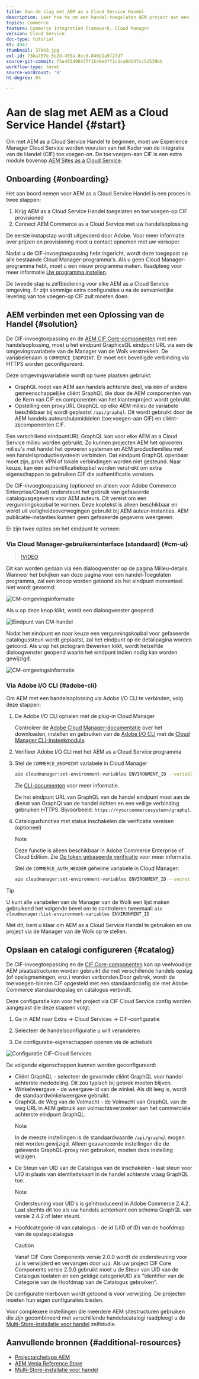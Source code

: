 ```yaml
---
title: Aan de slag met AEM as a Cloud Service Handel
description: Leer hoe te om een handel-toegelaten AEM project aan een lopende AEM als de dienstmilieu van de Wolk op te stellen. Gebruik functies van Adobe Cloud Manager en een CI/CD-pijplijn om de Venia-naslaggids te maken naar een actieve omgeving.
topics: Commerce
feature: Commerce Integration Framework, Cloud Manager
version: Cloud Service
doc-type: tutorial
kt: 4947
thumbnail: 37843.jpg
exl-id: 73ba707e-5e2d-459a-8cc8-846d1a5f2fd7
source-git-commit: f5e465d90477f1b49e4ff1c5ca9dd47cc5d539bb
workflow-type: tm+mt
source-wordcount: '0'
ht-degree: 0%

---
```


# Aan de slag met AEM as a Cloud Service Handel {#start}

Om met AEM as a Cloud Service Handel te beginnen, moet uw Experience Manager Cloud Service worden voorzien van het Kader van de Integratie van de Handel (CIF) toe:voegen-on. De toe:voegen-aan CIF is een extra module bovenop [AEM Sites as a Cloud Service](https://experienceleague.adobe.com/docs/experience-manager-cloud-service/sites/home.html).

## Onboarding {#onboarding}

Het aan boord nemen voor AEM as a Cloud Service Handel is een proces in twee stappen:

1. Krijg AEM as a Cloud Service Handel toegelaten en toe:voegen-op CIF provisioned
2. Connect AEM Commerce as a Cloud Service met uw handelsoplossing

De eerste instapstap wordt uitgevoerd door Adobe. Voor meer informatie over prijzen en provisioning moet u contact opnemen met uw verkoper.

Nadat u de CIF-invoegtoepassing hebt ingericht, wordt deze toegepast op alle bestaande Cloud Manager-programma&#39;s. Als u geen Cloud Manager-programma hebt, moet u een nieuw programma maken. Raadpleeg voor meer informatie [Uw programma instellen](https://experienceleague.adobe.com/docs/experience-manager-cloud-manager/using/getting-started/setting-up-program.html).

De tweede stap is zelfbediening voor elke AEM as a Cloud Service omgeving. Er zijn sommige extra configuraties u na de aanvankelijke levering van toe:voegen-op CIF zult moeten doen.

## AEM verbinden met een Oplossing van de Handel {#solution}

De CIF-invoegtoepassing en de [AEM CIF Core-componenten](https://github.com/adobe/aem-core-cif-components) met een handelsoplossing, moet u het eindpunt GraphicsQL eindpunt URL via een de omgevingsvariabele van de Manager van de Wolk verstrekken. De variabelenaam is `COMMERCE_ENDPOINT`. Er moet een beveiligde verbinding via HTTPS worden geconfigureerd.

Deze omgevingsvariabele wordt op twee plaatsen gebruikt:

- GraphQL roept van AEM aan handels achterste deel, via één of andere gemeenschappelijke cliënt GraphQl, die door de AEM componenten van de Kern van CIF en componenten van het klantenproject wordt gebruikt.
- Opstelling een proxyURL GraphQL op elke AEM milieu de variabele beschikbaar bij wordt geplaatst `/api/graphql`. Dit wordt gebruikt door de AEM handels auteurshulpmiddelen (toe:voegen-aan CIF) en cliënt-zijcomponenten CIF.

Een verschillend eindpuntURL GraphQL kan voor elke AEM as a Cloud Service milieu worden gebruikt. Zo kunnen projecten AEM het opvoeren milieu&#39;s met handel het opvoeren systemen en AEM productiemilieu met een handelsproductiesysteem verbinden. Dat eindpunt GraphQL openbaar moet zijn, privé VPN of lokale verbindingen worden niet gesteund. Naar keuze, kan een authentificatiekopbal worden verstrekt om extra eigenschappen te gebruiken CIF die authentificatie vereisen.

De CIF-invoegtoepassing (optioneel en alleen voor Adobe Commerce Enterprise/Cloud) ondersteunt het gebruik van gefaseerde catalogusgegevens voor AEM auteurs. Dit vereist om een vergunningskopbal te vormen. Deze koptekst is alleen beschikbaar en wordt uit veiligheidsoverwegingen gebruikt bij AEM auteur-instanties. AEM publicatie-instanties kunnen geen gefaseerde gegevens weergeven.

Er zijn twee opties om het eindpunt te vormen:

### Via Cloud Manager-gebruikersinterface (standaard) {#cm-ui}

>[!VIDEO](https://video.tv.adobe.com/v/37843?quality=12&learn=on)

Dit kan worden gedaan via een dialoogvenster op de pagina Milieu-details. Wanneer het bekijken van deze pagina voor een handel-Toegelaten programma, zal een knoop worden getoond als het eindpunt momenteel niet wordt gevormd:

![CM-omgevingsinformatie](/help/commerce-cloud/assets/commerce-cmui.png)

Als u op deze knop klikt, wordt een dialoogvenster geopend:

![Eindpunt van CM-handel](/help/commerce-cloud/assets/commerce-cm-endpoint.png)

Nadat het eindpunt en naar keuze een vergunningskopbal voor gefaseerde catalogussteun wordt geplaatst, zal het eindpunt op de detailpagina worden getoond. Als u op het pictogram Bewerken klikt, wordt hetzelfde dialoogvenster geopend waarin het eindpunt indien nodig kan worden gewijzigd.

![CM-omgevingsinformatie](/help/commerce-cloud/assets/commerce-cmui-done.png)

### Via Adobe I/O CLI  {#adobe-cli}

Om AEM met een handelsoplossing via Adobe I/O CLI te verbinden, volg deze stappen:

1. De Adobe I/O CLI ophalen met de plug-in Cloud Manager

   Controleer de [Adobe Cloud Manager-documentatie](https://experienceleague.adobe.com/docs/experience-manager-cloud-manager/using/introduction-to-cloud-manager.html) over het downloaden, instellen en gebruiken van de [Adobe I/O CLI](https://github.com/adobe/aio-cli) met de [Cloud Manager CLI-insteekmodule](https://github.com/adobe/aio-cli-plugin-cloudmanager).

2. Verifieer Adobe I/O CLI met het AEM as a Cloud Service programma

3. Stel de `COMMERCE_ENDPOINT` variabele in Cloud Manager

   ```bash
   aio cloudmanager:set-environment-variables ENVIRONMENT_ID --variable COMMERCE_ENDPOINT "<Magento GraphQL endpoint URL>"
   ```

   Zie [CLI-documenten](https://github.com/adobe/aio-cli-plugin-cloudmanager#aio-cloudmanagerset-environment-variables-environmentid) voor meer informatie.

   De het eindpunt URL van GraphQL van de handel eindpunt moet aan de dienst van GraphQl van de handel richten en een veilige verbinding gebruiken HTTPS. Bijvoorbeeld: `https://<yourcommercesystem>/graphql`.

4. Catalogusfuncties met status inschakelen die verificatie vereisen (optioneel)

   >[!NOTE]
   >
   >Deze functie is alleen beschikbaar in Adobe Commerce Enterprise of Cloud Edition. Zie [Op token gebaseerde verificatie](https://devdocs.magento.com/guides/v2.4/get-started/authentication/gs-authentication-token.html#integration-tokens) voor meer informatie.

   Stel de `COMMERCE_AUTH_HEADER` geheime variabele in Cloud Manager:

   ```bash
   aio cloudmanager:set-environment-variables ENVIRONMENT_ID --secret COMMERCE_AUTH_HEADER "Authorization: Bearer <Access Token>"
   ```

>[!TIP]
>
>U kunt alle variabelen van de Manager van de Wolk een lijst maken gebruikend het volgende bevel om te controleren tweemaal: `aio cloudmanager:list-environment-variables ENVIRONMENT_ID`

Met dit, bent u klaar om AEM as a Cloud Service Handel te gebruiken en uw project via de Manager van de Wolk op te stellen.

## Opslaan en catalogi configureren {#catalog}

De CIF-invoegtoepassing en de [CIF Core-componenten](https://github.com/adobe/aem-core-cif-components) kan op veelvoudige AEM plaatsstructuren worden gebruikt die met verschillende handels opslag (of opslagmeningen, enz.) worden verbonden.Door gebrek, wordt de toe:voegen-binnen CIF opgesteld met een standaardconfig die met Adobe Commerce standaardopslag en catalogus verbindt.

Deze configuratie kan voor het project via CIF Cloud Service config worden aangepast die deze stappen volgt:

1. Ga in AEM naar Extra -> Cloud Services -> CIF-configuratie

2. Selecteer de handelsconfiguratie u wilt veranderen

3. De configuratie-eigenschappen openen via de actiebalk

![Configuratie CIF-Cloud Services](/help/commerce-cloud/assets/cif-cloud-service-config.png)

De volgende eigenschappen kunnen worden geconfigureerd:

- Cliënt GraphQL - selecteer de gevormde cliënt GraphQL voor handel achterste mededeling. Dit zou typisch bij gebrek moeten blijven.
- Winkelweergave - de weergave-id van de winkel. Als dit leeg is, wordt de standaardwinkelweergave gebruikt.
- GraphQL de Weg van de Volmacht - de Volmacht van GraphQL van de weg URL in AEM gebruik aan volmachtsverzoeken aan het commerciële achterste eindpunt GraphQL.
   >[!NOTE]
   >
   > In de meeste instellingen is de standaardwaarde `/api/graphql` mogen niet worden gewijzigd. Alleen geavanceerde instellingen die de geleverde GraphQL-proxy niet gebruiken, moeten deze instelling wijzigen.
- De Steun van UID van de Catalogus van de inschakelen - laat steun voor UID in plaats van identiteitskaart in de handel achterste vraag GraphQL toe.
   >[!NOTE]
   >
   > Ondersteuning voor UID&#39;s is geïntroduceerd in Adobe Commerce 2.4.2. Laat slechts dit toe als uw handels achterkant een schema GraphQL van versie 2.4.2 of later steunt.
- Hoofdcategorie-id van catalogus - de id (UID of ID) van de hoofdmap van de opslagcatalogus
   >[!CAUTION]
   >
   > Vanaf CIF Core Components versie 2.0.0 wordt de ondersteuning voor `id` is verwijderd en vervangen door `uid`. Als uw project CIF Core Components versie 2.0.0 gebruikt moet u de Steun van UID van de Catalogus toelaten en een geldige categorieUID als &quot;Identifier van de Categorie van de Hoofdmap van de Catalogus gebruiken&quot;.

De configuratie hierboven wordt getoond is voor verwijzing. De projecten moeten hun eigen configuraties bieden.

Voor complexere instellingen die meerdere AEM sitestructuren gebruiken die zijn gecombineerd met verschillende handelscatalogi raadpleegt u de [Multi-Store-installatie voor handel](configuring/multi-store-setup.md) zelfstudie.

## Aanvullende bronnen {#additional-resources}

- [Projectarchetype AEM](https://github.com/adobe/aem-project-archetype)
- [AEM Venia Reference Store](https://github.com/adobe/aem-cif-guides-venia)
- [Multi-Store-installatie voor handel](configuring/multi-store-setup.md)
